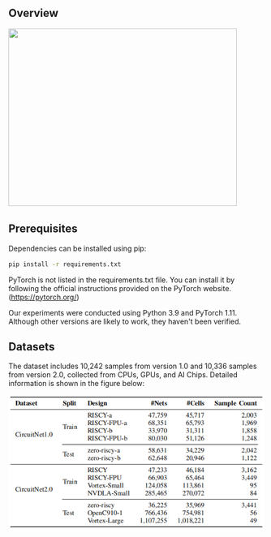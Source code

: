 ## Overview

<img src="./picture/overview.png" width="450" height="350"/>

## Prerequisites
Dependencies can be installed using pip:

```bash
pip install -r requirements.txt
```

PyTorch is not listed in the requirements.txt file. You can install it by following the official instructions provided on the PyTorch website.(https://pytorch.org/)

Our experiments were conducted using Python 3.9 and PyTorch 1.11. Although other versions are likely to work, they haven't been verified.

## Datasets
The dataset includes 10,242 samples from version 1.0 and 10,336 samples from version 2.0, collected from CPUs, GPUs, and AI Chips. Detailed information is shown in the figure below:

![Dataset imformation](./picture/Dataset.png)

